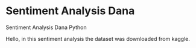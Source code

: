 # Sentiment Analysis Dana
 Sentiment Analysis Dana Python

Hello, in this sentiment analysis the dataset was downloaded from kaggle.
